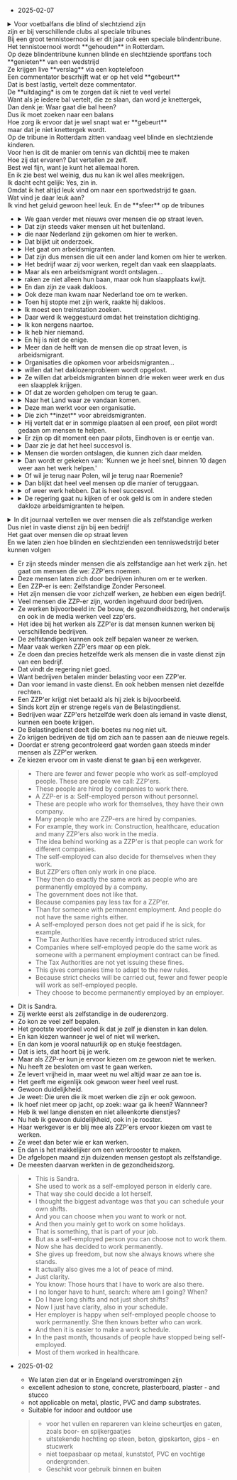 - 2025-02-07 

<details><summary> Voor voetbalfans die blind of slechtziend zijn <br>
zijn er bij verschillende clubs al speciale tribunes <br>
Bij een groot tennistoernooi is er dit jaar ook een speciale blindentribune.<br>
Het tennistoernooi wordt **gehouden** in Rotterdam. <br>
Op deze blindentribune kunnen blinde en slechtziende sportfans toch **genieten** van een wedstrijd<br>
Ze krijgen live **verslag** via een koptelefoon <br>
Een commentator bescrhijft wat er op het veld **gebeurt**<br>
Dat is best lastig, vertelt deze commentator.<br>
De **uitdaging* is om te zorgen dat ik niet te veel vertel<br>
Want als je iedere bal vertelt, die ze slaan, dan word je knettergek,<br>
Dan denk je: Waar gaat die bal heen?<br>
Dus ik moet zoeken naar een balans<br>
Hoe zorg ik ervoor dat je wel snapt wat er **gebeurt** <br>
maar dat je niet knettergek wordt.<br>
Op de tribune in Rotterdam zitten vandaag veel blinde en slechtziende kinderen. <br>
Voor hen is dit de manier om tennis van dichtbij mee te maken<br>
Hoe zij dat ervaren? Dat vertellen ze zelf. <br> 
Best wel fijn, want je kunt het allemaal horen. <br> 
En ik zie best wel weinig, dus nu kan ik wel alles meekrijgen.<br>
Ik dacht echt gelijk: Yes, zin in.<br> 
Omdat ik het altijd leuk vind om naar een sportwedstrijd te gaan.<br>
Wat vind je daar leuk aan? <br>
Ik vind het geluid gewoon heel leuk. En de **sfeer** op de tribunes<br>
</summary>
<br>
For football fans who are blind or partially sighted <br>
there are already special stands at various clubs <br>
At a major tennis tournament this year there will also be a special stand for the blind.<br>
The tennis tournament will be **held** in Rotterdam. <br>
In this blind stand, blind and partially sighted sports fans can still **enjoy** a match<br>
They get a live **report** via headphones <br>
A commentator describes what **is happening** on the field<br>
That is quite difficult, says this commentator.<br>
The **challenge* is to make sure I don't tell too much<br>
Because if you tell every ball they hit, you go crazy,<br>
Then you think: Where is that ball going?<br>
So I have to find a balance<br>
How do I make sure that you understand what is **happening** <br>
but that you don't go crazy.<br>
There are many blind and partially sighted children in the stands in Rotterdam today. <br>
For them, this is the way to experience tennis up close<br>
How do they experience that? They tell you themselves. <br>
Quite nice, because you can hear it all. <br>
And I see very little, so now I can catch everything.<br>
I immediately thought: Yes, I'm looking forward to it.<br>
Because I always enjoy going to a sports match.<br>
What do you like about it? <br>
I just really like the sound. And the **atmosphere** in the stands<br>
</details>

- <details><summary>  We gaan verder met nieuws over mensen die op straat leven.  
  </summary><br> We continue with news about people living on the streets.
  </details>
- <details><summary> Dat zijn steeds vaker mensen uit het buitenland.
  </summary><br> These are increasingly people from abroad.  </details>
- <details><summary> die naar Nederland zijn gekomen om hier te werken.
  </summary><br>  who have come to the Netherlands to work here.  </details>
- <details><summary> Dat blijkt uit onderzoek.
  </summary><br> This is evident from research.   </details>
- <details><summary> Het gaat om arbeidsmigranten.
  </summary><br>   These are migrant workers. </details>
- <details><summary> Dat zijn dus mensen die uit een ander land komen om hier te werken.
      </summary><br>   These are people who come from another country to work here. </details>
- <details><summary> Het bedrijf waar zij voor werken, regelt dan vaak een slaapplaats.
      </summary><br>    The company they work for often arranges a place to sleep. </details>
- <details><summary> Maar als een arbeidsmigrant wordt ontslagen... 
      </summary><br>   But when a migrant worker is fired... </details>
- <details><summary> raken ze niet alleen hun baan, maar ook hun slaapplaats kwijt.
      </summary><br>   they not only lose their job, but also their place to sleep. </details>
- <details><summary> En dan zijn ze vaak dakloos.
      </summary><br>  And then they are often homeless.  </details>
- <details><summary> Ook deze man kwam naar Nederland toe om te werken.
      </summary><br>  This man also came to the Netherlands to work.  </details>
- <details><summary> Toen hij stopte met zijn werk, raakte hij dakloos.
      </summary><br>  When he stopped working, he became homeless.  </details>
- <details><summary> Ik moest een treinstation zoeken.
      </summary><br>    I had to find a train station. </details>
- <details><summary> Daar werd ik weggestuurd omdat het treinstation dichtiging.
      </summary><br>   I was sent away because the train station was closing. </details>
- <details><summary> Ik kon nergens naartoe. 
      </summary><br>   I had nowhere to go. </details>
- <details><summary> Ik heb hier niemand.
      </summary><br>    I have no one here</details>
- <details><summary> En hij is niet de enige.
      </summary><br>    And he is not the only one </details>
- <details><summary> Meer dan de helft van de mensen die op straat leven, is arbeidsmigrant.
      </summary><br>    More than half of the people living on the streets are migrant workers</details>
- <details><summary> Organisaties die opkomen voor arbeidsmigranten...
      </summary><br>    Organizations that stand up for migrant workers</details>
- <details><summary> willen dat het daklozenprobleem wordt opgelost.
      </summary><br>    Want the homeless problem to be solved</details>
- <details><summary> Ze willen dat arbeidsmigranten binnen drie weken weer werk en dus een slaapplek krijgen.
      </summary><br>    They want migrant workers to get work and a place to sleep within three weeks</details>
- <details><summary> Of dat ze worden geholpen om terug te gaan.
      </summary><br>    or they are helped return back</details>
- <details><summary> Naar het Land waar ze vandaan komen.
      </summary><br>    to the country they came from</details>
- <details><summary> Deze man werkt voor een organisatie.
      </summary><br>    This man works for an organization</details>
- <details><summary> Die zich **inzet** voor abreidsmigranten.
  </summary><br>   That is committed to immigrant workers </details>
- <details><summary> Hij vertelt dat er in sommige plaatsen al een proef, een pilot wordt gedaan om mensen te helpen.
  </summary><br>    He tells that in some places a trial, a pilot is already being done to help people</details>
- <details><summary> Er zijn op dit moment een paar pilots, Eindhoven is er eentje van.
      </summary><br>    There are a few pilots at the moment, Eindhoven is one of them</details>
- <details><summary> Daar zie je dat het heel succesvol is.
      </summary><br>    There you can see it is very successful</details>
- <details><summary> Mensen die worden ontslagen, die kunnen zich daar melden.
      </summary><br>    People who are fired, they can report there</details>
- <details><summary> Dan wordt er gekeken van: 'Kunnen we je heel snel, binnen 10 dagen weer aan het werk helpen.'
      </summary><br>  Then they look at: Can we help you get back work very quickly within 10 days  </details>
- <details><summary> Of wil je terug naar Polen, wil je terug naar Roemenie?
      </summary><br>    Or will you go back to Poland or Romania</details>
- <details><summary> Dan blijkt dat heel veel mensen op die manier of teruggaan.
      </summary><br>    Then it is seen that many people go back in this manner</details>
- <details><summary> of weer werk hebben. Dat is heel succesvol.
      </summary><br>    or have work again. That is very successful</details>
- <details><summary> De regering gaat nu kijken of er ook geld is om in andere steden dakloze arbeidsmigranten te helpen.
      </summary><br>    The govt. is now looking if there is money also to help other cities' homless migrants</details>
<details><summary>
In dit journaal vertellen we over mensen die als zelfstandige werken <br>
Dus niet in vaste dienst zijn bij een bedrijf <br>
Het gaat over mensen die op straat leven <br>
En we laten zien hoe blinden en slechtzienden een tenniswedstrijd beter kunnen volgen <br>
</summary><br>
In this journal we talk about people who work as self-employed people <br>
So they are not permanently employed by a company <br>
It is about people who live on the street <br>
And we show how blind and partially sighted people can follow a tennis match better <br>
</details>

- Er zijn steeds minder mensen die als zelfstandige aan het werk zijn. het gaat om mensen die we: ZZP'ers noemen. 
- Deze mensen laten zich door bedrijven inhuren om er te werken. 
- Een ZZP-er is een: Zelfstandige Zonder Personeel. 
- Het zijn mensen die voor zichzelf werken, ze hebben een eigen bedrijf.
- Veel mensen die ZZP-er zijn, worden ingehuurd door bedrijven.
- Ze werken bijvoorbeeld in: De bouw, de gezondheidszorg, het onderwijs en ook in de media werken veel zzp'ers.
- Het idee bij het werken als ZZP'er is dat mensen kunnen werken bij verschillende bedrijven. 
- De zelfstandigen kunnen ook zelf bepalen waneer ze werken.
- Maar vaak werken ZZP'ers maar op een plek. 
- Ze doen dan precies hetzelfde werk als mensen die in vaste dienst zijn van een bedrijf. 
- Dat vindt de regering niet goed. 
- Want bedrijven betalen minder belasting voor een ZZP'er. 
- Dan voor iemand in vaste dienst. En ook hebben mensen niet dezelfde rechten. 
- Een ZZP'er krijgt niet betaald als hij ziek is bijvoorbeeld. 
- Sinds kort zijn er strenge regels van de Belastingdienst. 
- Bedrijven waar ZZP'ers hetzelfde werk doen als iemand in vaste dienst, kunnen een boete krijgen. 
- De Belastingdienst deelt die boetes nu nog niet uit. 
- Zo krijgen bedrijven de tijd om zich aan te passen aan de nieuwe regels. 
- Doordat er streng gecontroleerd gaat worden gaan steeds minder mensen als ZZP'er werken. 
- Ze kiezen ervoor om in vaste dienst te gaan bij een werkgever. 
> - There are fewer and fewer people who work as self-employed people. These are people we call: ZZP'ers.
> - These people are hired by companies to work there.
> - A ZZP-er is a: Self-employed person without personnel.
> - These are people who work for themselves, they have their own company.
> - Many people who are ZZP-ers are hired by companies.
> - For example, they work in: Construction, healthcare, education and many ZZP'ers also work in the media.
> - The idea behind working as a ZZP'er is that people can work for different companies.
> - The self-employed can also decide for themselves when they work.
> - But ZZP'ers often only work in one place.
> - They then do exactly the same work as people who are permanently employed by a company. 
> - The government does not like that.
> - Because companies pay less tax for a ZZP'er.
> - Than for someone with permanent employment. And people do not have the same rights either. 
> - A self-employed person does not get paid if he is sick, for example. 
> - The Tax Authorities have recently introduced strict rules.
> - Companies where self-employed people do the same work as someone with a permanent employment contract can be fined.
> - The Tax Authorities are not yet issuing these fines.
> - This gives companies time to adapt to the new rules.
> - Because strict checks will be carried out, fewer and fewer people will work as self-employed people.
> - They choose to become permanently employed by an employer.
- Dit is Sandra. 
- Zij werkte eerst als zelfstandige in de ouderenzorg. 
- Zo kon ze veel zelf bepalen. 
- Het grootste voordeel vond ik dat je zelf je diensten in kan delen.
- En kan kiezen wanneer je wel of niet wil werken. 
- En dan kom je vooral natuurlijk op en stukje feestdagen. 
- Dat is iets, dat hoort bij je werk. 
- Maar als ZZP-er kun je ervoor kiezen om ze gewoon niet te werken. 
- Nu heeft ze besloten om vast te gaan werken.
- Ze levert vrijheid in, maar weet nu wel altijd waar ze aan toe is.
- Het geeft me eigenlijk ook gewoon weer heel veel rust.
- Gewoon duidelijkheid.
- Je weet: Die uren die ik moet werken die zijn er ook gewoon.
- Ik hoef niet meer op jacht, op zoek: waar ga ik heen? Wannneer?
- Heb ik wel lange diensten en niet alleenkorte dienstjes?
- Nu heb ik gewoon duidelijkheid, ook in je rooster.
- Haar werkgever is er blij mee als ZZP'ers ervoor kiezen om vast te werken.
- Ze weet dan beter wie er kan werken.
- En dan is het makkelijker om een werkrooster te maken.
- De afgelopen maand zijn duizenden mensen gestopt als zelfstandige.
- De meesten daarvan werkten in de gezondheidszorg.
> - This is Sandra.
> - She used to work as a self-employed person in elderly care.
> - That way she could decide a lot herself.
> - I thought the biggest advantage was that you can schedule your own shifts.
> - And you can choose when you want to work or not.
> - And then you mainly get to work on some holidays.
> - That is something, that is part of your job.
> - But as a self-employed person you can choose not to work them.
> - Now she has decided to work permanently.
> - She gives up freedom, but now she always knows where she stands.
> - It actually also gives me a lot of peace of mind.
> - Just clarity.
> - You know: Those hours that I have to work are also there.
> - I no longer have to hunt, search: where am I going? When?
> - Do I have long shifts and not just short shifts?
> - Now I just have clarity, also in your schedule.
> - Her employer is happy when self-employed people choose to work permanently. She then knows better who can work.
> - And then it is easier to make a work schedule.
> - In the past month, thousands of people have stopped being self-employed.
> - Most of them worked in healthcare.

    
 
- 2025-01-02

    - We laten zien dat er in Engeland overstromingen zijn
    - excellent adhesion to stone, concrete, plasterboard, plaster - and stucco
    - not applicable on metal, plastic, PVC and damp substrates.
    - Suitable for indoor and outdoor use

    > - voor het vullen en repareren van kleine scheurtjes en gaten, zoals boor- en spijkergaatjes
    > - uitstekende hechting op steen, beton, gipskarton, gips - en stucwerk
    > - niet toepasbaar op metaal, kunststof, PVC en vochtige ondergronden.
    > - Geschikt voor gebruik binnen en buiten